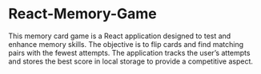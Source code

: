 # React-Memory-Game
This memory card game is a React application designed to test and enhance memory skills. The objective is to flip cards and find matching pairs with the fewest attempts. The application tracks the user’s attempts and stores the best score in local storage to provide a competitive aspect.
